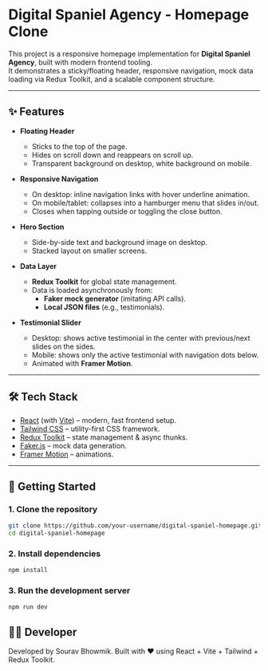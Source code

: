 # Digital Spaniel Agency - Homepage Clone

This project is a responsive homepage implementation for **Digital Spaniel Agency**, built with modern frontend tooling.  
It demonstrates a sticky/floating header, responsive navigation, mock data loading via Redux Toolkit, and a scalable component structure.

---

## ✨ Features

- **Floating Header**  
  - Sticks to the top of the page.  
  - Hides on scroll down and reappears on scroll up.  
  - Transparent background on desktop, white background on mobile.  

- **Responsive Navigation**  
  - On desktop: inline navigation links with hover underline animation.  
  - On mobile/tablet: collapses into a hamburger menu that slides in/out.  
  - Closes when tapping outside or toggling the close button.  

- **Hero Section**  
  - Side-by-side text and background image on desktop.  
  - Stacked layout on smaller screens.  

- **Data Layer**  
  - **Redux Toolkit** for global state management.  
  - Data is loaded asynchronously from:  
    - **Faker mock generator** (imitating API calls).  
    - **Local JSON files** (e.g., testimonials).  

- **Testimonial Slider**  
  - Desktop: shows active testimonial in the center with previous/next slides on the sides.  
  - Mobile: shows only the active testimonial with navigation dots below.  
  - Animated with **Framer Motion**.  

---

## 🛠️ Tech Stack

- [React](https://react.dev/) (with [Vite](https://vitejs.dev/)) – modern, fast frontend setup.
- [Tailwind CSS](https://tailwindcss.com/) – utility-first CSS framework.
- [Redux Toolkit](https://redux-toolkit.js.org/) – state management & async thunks.
- [Faker.js](https://fakerjs.dev/) – mock data generation.
- [Framer Motion](https://www.framer.com/motion/) – animations.

---

## 🚀 Getting Started

### 1. Clone the repository
```bash
git clone https://github.com/your-username/digital-spaniel-homepage.git
cd digital-spaniel-homepage
```
### 2. Install dependencies
```bash
npm install
```
### 3. Run the development server
```bash
npm run dev
```
## 👨‍💻 Developer
Developed by Sourav Bhowmik.
Built with ❤️ using React + Vite + Tailwind + Redux Toolkit.
